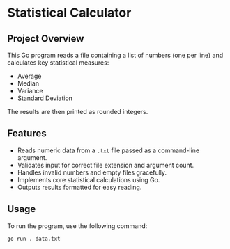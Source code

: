 # Statistical Calculator

## Project Overview

This Go program reads a file containing a list of numbers (one per line) and calculates key statistical measures:

- Average  
- Median  
- Variance  
- Standard Deviation  

The results are then printed as rounded integers.

## Features

- Reads numeric data from a `.txt` file passed as a command-line argument.
- Validates input for correct file extension and argument count.
- Handles invalid numbers and empty files gracefully.
- Implements core statistical calculations using Go.
- Outputs results formatted for easy reading.

## Usage

To run the program, use the following command:

```bash
go run . data.txt
